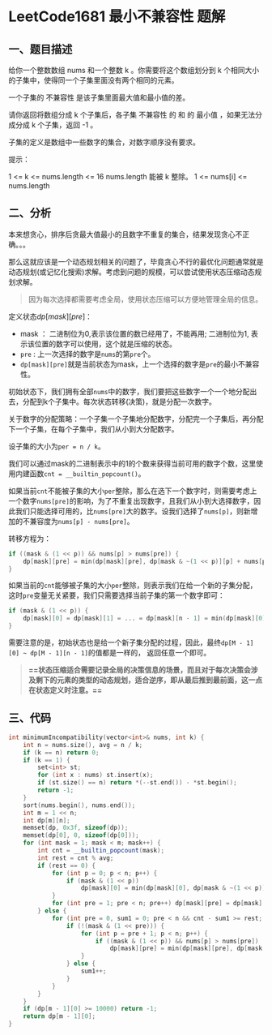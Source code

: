 # LeetCode1681 最小不兼容性 题解

## 一、题目描述

给你一个整数数组 nums 和一个整数 k 。你需要将这个数组划分到 k 个相同大小的子集中，使得同一个子集里面没有两个相同的元素。

一个子集的 不兼容性 是该子集里面最大值和最小值的差。

请你返回将数组分成 k 个子集后，各子集 不兼容性 的 和 的 最小值 ，如果无法分成分成 k 个子集，返回 -1 。

子集的定义是数组中一些数字的集合，对数字顺序没有要求。

提示：

1 <= k <= nums.length <= 16
nums.length 能被 k 整除。
1 <= nums[i] <= nums.length



## 二、分析

本来想贪心，排序后贪最大值最小的且数字不重复的集合，结果发现贪心不正确。。。

那么这就应该是一个动态规划相关的问题了，毕竟贪心不行的最优化问题通常就是动态规划(或记忆化搜索)求解。考虑到问题的规模，可以尝试使用状态压缩动态规划求解。

> 因为每次选择都需要考虑全局，使用状态压缩可以方便地管理全局的信息。

定义状态$dp[mask][pre]$：

+ mask ： 二进制位为0,表示该位置的数已经用了，不能再用; 二进制位为1, 表示该位置的数字可以使用，这个就是压缩的状态。
+ `pre` :  上一次选择的数字是`nums`的第`pre`个。
+ `dp[mask][pre]`就是当前状态为mask，上一个选择的数字是`pre`的最小不兼容性。

初始状态下，我们拥有全部`nums`中的数字，我们要把这些数字一个一个地分配出去，分配到k个子集中。每次状态转移(决策)，就是分配一次数字。

关于数字的分配策略：一个子集一个子集地分配数字，分配完一个子集后，再分配下一个子集，在每个子集中，我们从小到大分配数字。

设子集的大小为`per = n / k`。

我们可以通过mask的二进制表示中的1的个数来获得当前可用的数字个数，这里使用内建函数`cnt = __builtin_popcount()`。

如果当前`cnt`不能被子集的大小`per`整除，那么在选下一个数字时，则需要考虑上一个数字`nums[pre]`的影响，为了不重复出现数字，且我们从小到大选择数字，因此我们只能选择可用的，比`nums[pre]`大的数字。设我们选择了`nums[p]`，则新增加的不兼容度为`nums[p] - nums[pre]`。

转移方程为：

```c++
if ((mask & (1 << p)) && nums[p] > nums[pre]) {
    dp[mask][pre] = min(dp[mask][pre], dp[mask & ~(1 << p)][p] + nums[p] - nums[pre]);
}
```

如果当前的`cnt`能够被子集的大小`per`整除，则表示我们在给一个新的子集分配，这时`pre`变量无关紧要，我们只需要选择当前子集的第一个数字即可：

```c++
if (mask & (1 << p)) {
    dp[mask][0] = dp[mask][1] = ... = dp[mask][n - 1] = min(dp[mask][0], dp[mask & ~(1 << p)][p] + nums[p] - nums[pre]);
}
```

需要注意的是，初始状态也是给一个新子集分配的过程，因此，最终`dp[M - 1][0] ~ dp[M - 1][n - 1]`的值都是一样的， 返回任意一个即可。

> **==状态压缩适合需要记录全局的决策信息的场景，而且对于每次决策会涉及剩下的元素的类型的动态规划，适合逆序，即从最后推到最前面，这一点在状态定义时注意。==**



## 三、代码

```c++
int minimumIncompatibility(vector<int>& nums, int k) {
    int n = nums.size(), avg = n / k;
    if (k == n) return 0;
    if (k == 1) {
        set<int> st;
        for (int x : nums) st.insert(x);
        if (st.size() == n) return *(--st.end()) - *st.begin();
        return -1;
    }
    sort(nums.begin(), nums.end());
    int m = 1 << n;
    int dp[m][n];
    memset(dp, 0x3f, sizeof(dp));
    memset(dp[0], 0, sizeof(dp[0]));
    for (int mask = 1; mask < m; mask++) {
        int cnt = __builtin_popcount(mask);
        int rest = cnt % avg;
        if (rest == 0) {
            for (int p = 0; p < n; p++) {
                if (mask & (1 << p)) 
                    dp[mask][0] = min(dp[mask][0], dp[mask & ~(1 << p)][p]);
            }
            for (int pre = 1; pre < n; pre++) dp[mask][pre] = dp[mask][0];
        } else {
            for (int pre = 0, sum1 = 0; pre < n && cnt - sum1 >= rest; pre++) {
                if (!(mask & (1 << pre))) {
                    for (int p = pre + 1; p < n; p++) {
                        if ((mask & (1 << p)) && nums[p] > nums[pre]) 
                            dp[mask][pre] = min(dp[mask][pre], dp[mask & ~(1 << p)][p] + nums[p] - nums[pre]);
                    }
                } else {
                    sum1++;
                }
            }
        }
    }
    if (dp[m - 1][0] >= 10000) return -1;
    return dp[m - 1][0];
}
```


